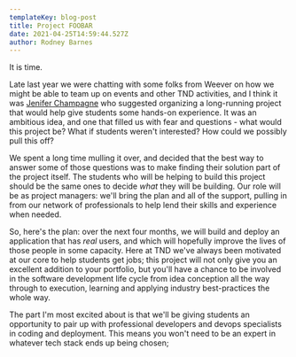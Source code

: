 ```yaml
---
templateKey: blog-post
title: Project FOOBAR
date: 2021-04-25T14:59:44.527Z
author: Rodney Barnes
---
```

It is time.

Late last year we were chatting with some folks from Weever on how we might be able to team up on events and other TND activities, and I think it was [Jenifer Champagne](https://thenewdevelopers.com/s03e02-introduction-to-rust-feat-jenifer-champagne/) who suggested organizing a long-running project that would help give students some hands-on experience. It was an ambitious idea, and one that filled us with fear and questions - what would this project be? What if students weren't interested? How could we possibly pull this off?

We spent a long time mulling it over, and decided that the best way to answer some of those questions was to make finding their solution part of the project itself. The students who will be helping to build this project should be the same ones to decide _what_ they will be building. Our role will be as project managers: we'll bring the plan and all of the support, pulling in from our network of professionals to help lend their skills and experience when needed. 

So, here's the plan: over the next four months, we will build and deploy an application that has _real_ users, and which will hopefully improve the lives of those people in some capacity. Here at TND we've always been motivated at our core to help students get jobs; this project will not only give you an excellent addition to your portfolio, but you'll have a chance to be involved in the software development life cycle from idea conception all the way through to execution, learning and applying industry best-practices the whole way.

The part I'm most excited about is that we'll be giving students an opportunity to pair up with professional developers and devops specialists in coding and deployment. This means you won't need to be an expert in whatever tech stack ends up being chosen;
